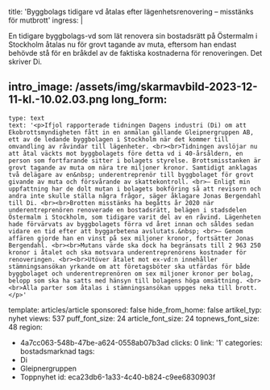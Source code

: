 title: 'Byggbolags tidigare vd åtalas efter lägenhetsrenovering – misstänks för mutbrott'
ingress: |
  <p>En tidigare byggbolags-vd som lät renovera sin bostadsrätt på Östermalm i Stockholm åtalas nu för grovt tagande av muta, eftersom han endast behövde stå för en bråkdel av de faktiska kostnaderna för renoveringen. Det skriver Di.
  </p>
  
intro_image: /assets/img/skarmavbild-2023-12-11-kl.-10.02.03.png
long_form:
  -
    type: text
    text: '<p>Ifjol rapporterade tidningen Dagens industri (Di) om att Ekobrottsmyndigheten fått in en anmälan gällande Gleipnergruppen AB, ett av de ledande byggbolagen i Stockholm när det kommer till omvandling av råvindar till lägenheter. <br><br>Tidningen avslöjar nu att åtal väckts mot byggbolagets före detta vd i 40-årsåldern, en person som fortfarande sitter i bolagets styrelse. Brottsmisstanken är grovt tagande av muta om nära tre miljoner kronor. Samtidigt anklagas två delägare av en&nbsp; underentreprenör till byggbolaget för grovt givande av muta och försvårande av skattekontroll. <br>– Enligt min uppfattning har de dolt mutan i bolagets bokföring så att revisorn och andra inte skulle ställa några frågor, säger åklagare Jonas Bergendahl till Di. <br><br>Brotten misstänks ha begåtts år 2020 när underentreprenören renoverade en bostadsrätt, belägen i stadsdelen Östermalm i Stockholm, som tidigare varit del av en råvind. Lägenheten hade förvärvats av byggbolagets förra vd året innan och såldes sedan vidare en tid efter att byggarbetena avslutats.&nbsp; <br>– Genom affären gjorde han en vinst på sex miljoner kronor, fortsätter Jonas Bergendahl. <br><br>Mutans värde ska dock ha begränsats till 2 963 250 kronor i åtalet och ska motsvara underentreprenörens kostnader för renoveringen. <br><br>Utöver åtalet mot ex-vd:n innehåller stämningsansökan yrkande om att företagsböter ska utfärdas för både byggbolaget och underentreprenören om sex miljoner kronor per bolag, belopp som ska ha satts med hänsyn till bolagens höga omsättning. <br><br>Alla parter som åtalas i stämningsansökan uppges neka till brott.</p>'
template: articles/article
sponsored: false
hide_from_home: false
artikel_typ: nyhet
views: 537
puff_font_size: 24
article_font_size: 24
topnews_font_size: 48
region:
  - 4a7cc063-548b-47be-a624-0558ab07b3ad
clicks: 0
link: '1'
categories: bostadsmarknad
tags:
  - Di
  - Gleipnergruppen
  - Toppnyhet
id: eca23db6-1a33-4c40-b824-c9ee6830903f
